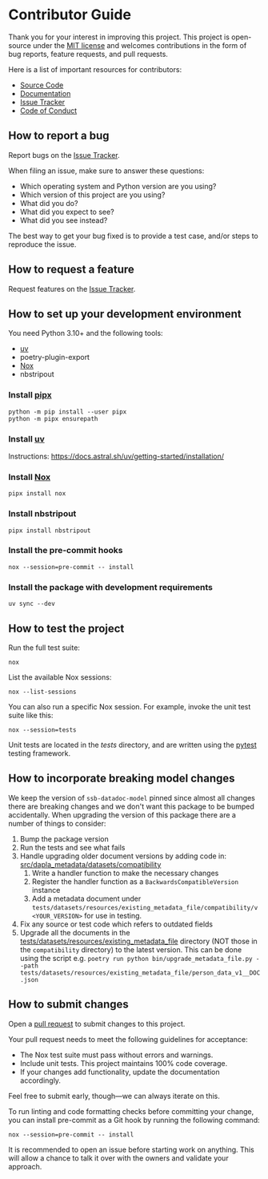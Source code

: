 # Contributor Guide

Thank you for your interest in improving this project.
This project is open-source under the [MIT license] and
welcomes contributions in the form of bug reports, feature requests, and pull requests.

Here is a list of important resources for contributors:

- [Source Code]
- [Documentation]
- [Issue Tracker]
- [Code of Conduct]

## How to report a bug

Report bugs on the [Issue Tracker].

When filing an issue, make sure to answer these questions:

- Which operating system and Python version are you using?
- Which version of this project are you using?
- What did you do?
- What did you expect to see?
- What did you see instead?

The best way to get your bug fixed is to provide a test case,
and/or steps to reproduce the issue.

## How to request a feature

Request features on the [Issue Tracker].

## How to set up your development environment

You need Python 3.10+ and the following tools:

- [uv]
- poetry-plugin-export
- [Nox]
- nbstripout

### Install [pipx]

```console
python -m pip install --user pipx
python -m pipx ensurepath
```

### Install [uv]

Instructions: <https://docs.astral.sh/uv/getting-started/installation/>

### Install [Nox]

```console
pipx install nox
```

### Install nbstripout

```console
pipx install nbstripout
```

### Install the pre-commit hooks

```console
nox --session=pre-commit -- install
```

### Install the package with development requirements

```console
uv sync --dev
```

## How to test the project

Run the full test suite:

```console
nox
```

List the available Nox sessions:

```console
nox --list-sessions
```

You can also run a specific Nox session.
For example, invoke the unit test suite like this:

```console
nox --session=tests
```

Unit tests are located in the _tests_ directory,
and are written using the [pytest] testing framework.

## How to incorporate breaking model changes

We keep the version of `ssb-datadoc-model` pinned since almost all changes there are breaking changes and we don't want this package to be bumped accidentally. When upgrading the version of this package there are a number of things to consider:

1. Bump the package version
1. Run the tests and see what fails
1. Handle upgrading older document versions by adding code in: [src/dapla_metadata/datasets/compatibility](src/dapla_metadata/datasets/compatibility)
   1. Write a handler function to make the necessary changes
   1. Register the handler function as a `BackwardsCompatibleVersion` instance
   1. Add a metadata document under `tests/datasets/resources/existing_metadata_file/compatibility/v<YOUR_VERSION>` for use in testing.
1. Fix any source or test code which refers to outdated fields
1. Upgrade all the documents in the [tests/datasets/resources/existing_metadata_file](tests/datasets/resources/existing_metadata_file) directory (NOT those in the `compatibility` directory) to the latest version. This can be done using the script e.g. `poetry run python bin/upgrade_metadata_file.py --path tests/datasets/resources/existing_metadata_file/person_data_v1__DOC.json`

## How to submit changes

Open a [pull request] to submit changes to this project.

Your pull request needs to meet the following guidelines for acceptance:

- The Nox test suite must pass without errors and warnings.
- Include unit tests. This project maintains 100% code coverage.
- If your changes add functionality, update the documentation accordingly.

Feel free to submit early, though—we can always iterate on this.

To run linting and code formatting checks before committing your change, you can install pre-commit as a Git hook by running the following command:

```console
nox --session=pre-commit -- install
```

It is recommended to open an issue before starting work on anything.
This will allow a chance to talk it over with the owners and validate your approach.

[mit license]: https://opensource.org/licenses/MIT
[source code]: https://github.com/statisticsnorway/dapla-toolbelt-metadata
[documentation]: https://statisticsnorway.github.io/dapla-toolbelt-metadata
[issue tracker]: https://github.com/statisticsnorway/dapla-toolbelt-metadata/issues
[uv]: https://docs.astral.sh/uv/
[pipx]: https://pipx.pypa.io/
[nox]: https://nox.thea.codes/
[pytest]: https://pytest.readthedocs.io/
[pull request]: https://github.com/statisticsnorway/dapla-toolbelt-metadata/pulls

<!-- github-only -->

[code of conduct]: CODE_OF_CONDUCT.md
